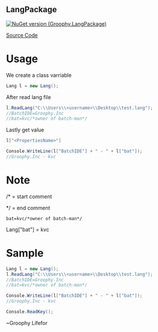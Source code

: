 ## LangPackage

[![NuGet version (Groophy.LangPackage)](https://img.shields.io/nuget/v/Groophy.LangPackage.svg?style=flat-square)](https://www.nuget.org/packages/Groophy.LangPackage/)

[Source Code](https://github.com/Groophy-Inc/Groophy.LangPackage/blob/main/Groophy.LangPackage.Test/Groophy.LangPackage/lang.cs)

# Usage

We create a class varriable
```c#
Lang l = new Lang();
```

After read lang file
```c#
l.ReadLang("C:\\Users\\<username>\\Desktop\\test.lang");
//BatchIDE=Groophy.Inc
//bat=kvc/*owner of batch-man*/
```

Lastly get value
```c#
l["<PropertiesName>"]

Console.WriteLine(l["BatchIDE"] + " - " + l["bat"]);
//Groophy.Inc - kvc
```

# Note
/* = start comment

*/ = end comment

```bat=kvc/*owner of batch-man*/```

Lang["bat"] = kvc

# Sample

```c#
Lang l = new Lang();
l.ReadLang("C:\\Users\\<username>\\Desktop\\test.lang");
//BatchIDE=Groophy.Inc
//bat=kvc/*owner of batch-man*/

Console.WriteLine(l["BatchIDE"] + " - " + l["bat"]);
//Groophy.Inc - kvc

Console.ReadKey();
```
~Groophy Lifefor
